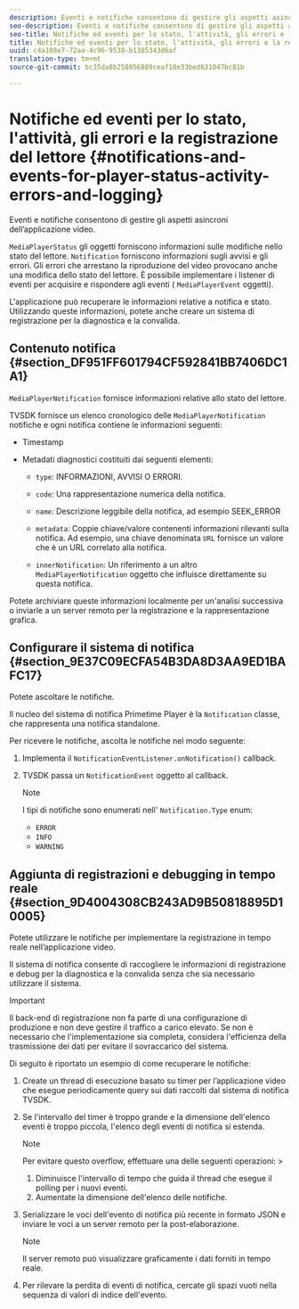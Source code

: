 ```yaml
---
description: Eventi e notifiche consentono di gestire gli aspetti asincroni dell’applicazione video.
seo-description: Eventi e notifiche consentono di gestire gli aspetti asincroni dell’applicazione video.
seo-title: Notifiche ed eventi per lo stato, l'attività, gli errori e la registrazione del lettore
title: Notifiche ed eventi per lo stato, l'attività, gli errori e la registrazione del lettore
uuid: c4a108e7-72aa-4c96-9538-b1385343d6af
translation-type: tm+mt
source-git-commit: bc35da8b258056809ceaf18e33bed631047bc81b

---
```



# Notifiche ed eventi per lo stato, l&#39;attività, gli errori e la registrazione del lettore {#notifications-and-events-for-player-status-activity-errors-and-logging}

Eventi e notifiche consentono di gestire gli aspetti asincroni dell’applicazione video.

`MediaPlayerStatus` gli oggetti forniscono informazioni sulle modifiche nello stato del lettore. `Notification` forniscono informazioni sugli avvisi e gli errori. Gli errori che arrestano la riproduzione del video provocano anche una modifica dello stato del lettore. È possibile implementare i listener di eventi per acquisire e rispondere agli eventi ( `MediaPlayerEvent` oggetti).

L&#39;applicazione può recuperare le informazioni relative a notifica e stato. Utilizzando queste informazioni, potete anche creare un sistema di registrazione per la diagnostica e la convalida.

## Contenuto notifica {#section_DF951FF601794CF592841BB7406DC1A1}

`MediaPlayerNotification` fornisce informazioni relative allo stato del lettore.

TVSDK fornisce un elenco cronologico delle `MediaPlayerNotification` notifiche e ogni notifica contiene le informazioni seguenti:

* Timestamp
* Metadati diagnostici costituiti dai seguenti elementi:

   * `type`: INFORMAZIONI, AVVISI O ERRORI.
   * `code`: Una rappresentazione numerica della notifica.
   * `name`: Descrizione leggibile della notifica, ad esempio SEEK_ERROR
   * `metadata`: Coppie chiave/valore contenenti informazioni rilevanti sulla notifica. Ad esempio, una chiave denominata `URL` fornisce un valore che è un URL correlato alla notifica.

   * `innerNotification`: Un riferimento a un altro `MediaPlayerNotification` oggetto che influisce direttamente su questa notifica.

Potete archiviare queste informazioni localmente per un&#39;analisi successiva o inviarle a un server remoto per la registrazione e la rappresentazione grafica.

## Configurare il sistema di notifica {#section_9E37C09ECFA54B3DA8D3AA9ED1BAFC17}

Potete ascoltare le notifiche.

Il nucleo del sistema di notifica Primetime Player è la `Notification` classe, che rappresenta una notifica standalone.

Per ricevere le notifiche, ascolta le notifiche nel modo seguente:

1. Implementa il `NotificationEventListener.onNotification()` callback.
1. TVSDK passa un `NotificationEvent` oggetto al callback.

   >[!NOTE]
   >
   >I tipi di notifiche sono enumerati nell&#39; `Notification.Type` enum:

   * `ERROR`
   * `INFO`
   * `WARNING`

## Aggiunta di registrazioni e debugging in tempo reale {#section_9D4004308CB243AD9B50818895D10005}

Potete utilizzare le notifiche per implementare la registrazione in tempo reale nell’applicazione video.

Il sistema di notifica consente di raccogliere le informazioni di registrazione e debug per la diagnostica e la convalida senza che sia necessario utilizzare il sistema.

>[!IMPORTANT]
>
>Il back-end di registrazione non fa parte di una configurazione di produzione e non deve gestire il traffico a carico elevato. Se non è necessario che l&#39;implementazione sia completa, considera l&#39;efficienza della trasmissione dei dati per evitare il sovraccarico del sistema.

Di seguito è riportato un esempio di come recuperare le notifiche:

1. Create un thread di esecuzione basato su timer per l’applicazione video che esegue periodicamente query sui dati raccolti dal sistema di notifica TVSDK.
1. Se l&#39;intervallo del timer è troppo grande e la dimensione dell&#39;elenco eventi è troppo piccola, l&#39;elenco degli eventi di notifica si estenda.

   >[!NOTE]
   >
   >Per evitare questo overflow, effettuare una delle seguenti operazioni:    >
   >    
   >    
   >    1. Diminuisce l&#39;intervallo di tempo che guida il thread che esegue il polling per i nuovi eventi.
   >    1. Aumentate la dimensione dell&#39;elenco delle notifiche.


1. Serializzare le voci dell&#39;evento di notifica più recente in formato JSON e inviare le voci a un server remoto per la post-elaborazione.

   >[!NOTE]
   >
   >Il server remoto può visualizzare graficamente i dati forniti in tempo reale.

1. Per rilevare la perdita di eventi di notifica, cercate gli spazi vuoti nella sequenza di valori di indice dell&#39;evento.
